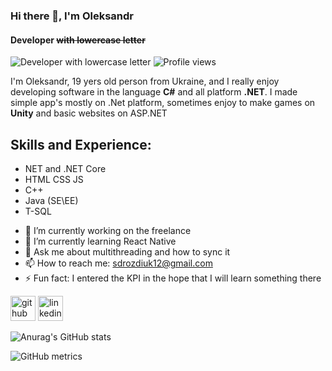 ### Hi there 👋, I'm Oleksandr
#### Developer ~~with lowercase letter~~
![Developer ~~with lowercase letter~~](https://i.ibb.co/k0tChnj/BANner.jpg)
![Profile views](https://gpvc.arturio.dev/FeltMe)  


I'm Oleksandr, 19 yers old person from Ukraine, and I really enjoy developing software in the language **C#** and all platform **.NET**. I made simple app's mostly on .Net platform, sometimes enjoy to make games on **Unity** and basic websites on ASP.NET



## Skills and Experience:
*   NET and .NET Core
*   HTML CSS JS
*   C++
*   Java (SE\EE) 
*   T-SQL



- 🔭 I’m currently working on the freelance 
- 🌱 I’m currently learning React Native 
- 💬 Ask me about multithreading and how to sync it 
- 📫 How to reach me: sdrozdiuk12@gmail.com 
- ⚡ Fun fact: I entered the KPI in the hope that I will learn  something there  



[<img src='https://cdn.jsdelivr.net/npm/simple-icons@3.0.1/icons/github.svg' alt='github' height='40'>](https://github.com/FeltMe)  [<img src='https://cdn.jsdelivr.net/npm/simple-icons@3.0.1/icons/linkedin.svg' alt='linkedin' height='40'>](https://www.linkedin.com/in/alexandr-drozdiuk-007a851b5/
)  

![Anurag's GitHub stats](https://github-readme-stats.vercel.app/api?username=FeltMe&show_icons=true&theme=tokyonight)

![GitHub metrics](https://metrics.lecoq.io/FeltMe)  
